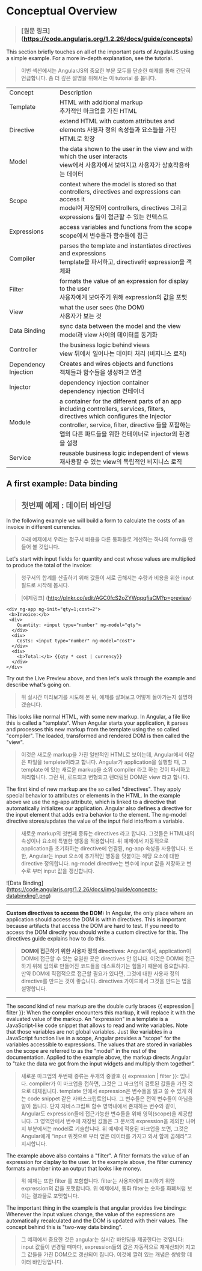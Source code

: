 
# Conceptual Overview 
> ### [원문 링크] (https://code.angularjs.org/1.2.26/docs/guide/concepts)

This section briefly touches on all of the important parts of AngularJS using a simple example. For a more in-depth explanation, see the tutorial.

> 이번 섹션에서는 AngularJS의 중요한 부분 모두를 단순한 예제를 통해 간단히 언급합니다. 좀 더 깊은 설명을 위해서는 이 tutorial 를 봅니다.

<table>
  <tr>
    <td>Concept</td>
    <td>Description</td>
  </tr>
  <tr>
    <td>Template</td>
    <td>HTML with additional markup<br>추가적인 마크업을 가진 HTML</td>
  </tr>
  <tr>
    <td>Directive</td>
    <td>extend HTML with custom attributes and elements
    사용자 정의 속성들과 요소들을 가진 HTML로 확장</td>
  </tr>
  <tr>
    <td>Model</td>
    <td>the data shown to the user in the view and with which the user interacts<br>view에서 사용자에서 보여지고 사용자가 상호작용하는 데이터 </td>
  </tr>
  <tr>
    <td>Scope</td>
    <td>context where the model is stored so that controllers, directives and expressions can access it<br>
    model이 저장되어 controllers, directives 그리고 expressions 들이 접근할 수 있는 컨텍스트</td>
  </tr>
  <tr>
    <td>Expressions</td>
    <td>access variables and functions from the scope<br>
    scope에서 변수들과 함수들에 접근</td>
  </tr>
  <tr>
    <td>Compiler</td>
    <td>parses the template and instantiates directives and expressions<br>
    template을 파서하고, directive와 expression을 객체화</td>
  </tr>
  <tr>
    <td>Filter</td>
    <td>formats the value of an expression for display to the user<br>
    사용자에게 보여주기 위해 expression의 값을 포맷</td>
  </tr>
  <tr>
    <td>View</td>
    <td>what the user sees (the DOM)<br>사용자가 보는 것</td>
  </tr>
  <tr>
    <td>Data Binding</td>
    <td>sync data between the model and the view<br>
    model과 view 사이의 데이터를 동기화</td>
  </tr>
  <tr>
    <td>Controller</td>
    <td>the business logic behind views<br>
    view 뒤에서 일어나는 데이터 처리 (비지니스 로직)</td>
  </tr>
  <tr>
    <td>Dependency Injection</td>
    <td>Creates and wires objects and functions<br>
    객체들과 함수들을 생성하고 연결</td>
  </tr>
  <tr>
    <td>Injector</td>
    <td>dependency injection container<br>
    dependency injection 컨테이너</td>
  </tr>
  <tr>
    <td>Module</td>
    <td>a container for the different parts of an app including controllers, services, filters, directives which configures the Injector<br>
    controller, service, filter, directive 들을 포함하는 앱의 다른 파트들을 위한 컨테이너로 injector의 환경을 설정</td>
  </tr>
  <tr>
    <td>Service</td>
    <td>reusable business logic independent of views<br>
    재사용할 수 있는 view의 독립적인 비지니스 로직</td>
  </tr>
</table>
	
## A first example: Data binding
> ## 첫번째 예제 : 데이터 바인딩

In the following example we will build a form to calculate the costs of an invoice in different currencies.<br>
> 아래 예제에서 우리는 청구서 비용을 다른 통화들로 계산하는 하나의 form을 만들어 볼 것입니다.

Let's start with input fields for quantity and cost whose values are multiplied to produce the total of the invoice:<br>
> 청구서의 합계를 산출하기 위해 값들이 서로 곱해지는 수량과 비용을 위한 input 필드로 시작해 봅시다.

> [예제링크] (http://plnkr.co/edit/AGC0fcS2oZYWqqqfiaCM?p=preview)


    <div ng-app ng-init="qty=1;cost=2">
     <b>Invoice:</b>
     <div>
        Quantity: <input type="number" ng-model="qty">
      </div>
      <div>
        Costs: <input type="number" ng-model="cost">
      </div>
      <div>
        <b>Total:</b> {{qty * cost | currency}}
      </div>
    </div>

Try out the Live Preview above, and then let's walk through the example and describe what's going on.
> 위 실시간 미리보기를 시도해 본 뒤, 예제를 살펴보고 어떻게 돌아가는지 설명하겠습니다.

This looks like normal HTML, with some new markup. In Angular, a file like this is called a "template". When Angular starts your application, it parses and processes this new markup from the template using the so called "compiler". The loaded, transformed and rendered DOM is then called the "view".

> 이것은 새로운 markup을 가진 일반적인 HTML로 보이는데, Angular에서 이같은 파일을 templete이라고 합니다. Angular가 application을 실행할 때, 그 template 에 있는 새로운 markup을 소위 compiler 라고 하는 것이  파서하고 처리합니다. 그런 뒤, 로드되고 변형되고  렌더링된 DOM은 view 라고 합니다.

The first kind of new markup are the so called "directives". They apply special behavior to attributes or elements in the HTML. In the example above we use the ng-app attribute, which is linked to a directive that automatically initializes our application. Angular also defines a directive for the input element that adds extra behavior to the element. The ng-model directive stores/updates the value of the input field into/from a variable.

> 새로운 markup의 첫번째 종류는 directives 라고 합니다. 그것들은 HTML내의 속성이나 요소에 특별한 행동을 적용합니다. 위 예제에서 자동적으로 application을 초기화하는 directive에 연결된, ng-app 속성을 사용합니다. 또한, Angular는 input 요소에 추가적인 행동을 덧붙이는 해당 요소에 대한  directive 정의합니다. ng-model directive는 변수에 input 값을 저장하고 변수로 부터 input 값을 갱신합니다.

![Data Binding] (https://code.angularjs.org/1.2.26/docs/img/guide/concepts-databinding1.png)

- - - -
**Custom directives to access the DOM:** In Angular, the only place where an application should access the DOM is within directives. This is important because artifacts that access the DOM are hard to test. If you need to access the DOM directly you should write a custom directive for this. The directives guide explains how to do this.

> **DOM에 접근하기 위한 사용자 정의 directives:** Angular에서, application이 DOM에 접근할 수 있는 유일한 곳은 directives 안 입니다. 이것은 DOM에 접근하기 위해 임의로 만들어진 코드들을 테스트하기는 힘들기 때문에 중요합니다. 만약 DOM에 직접적으로 접근할 필요가 있다면, 그것에 대한 사용자 정의 directive를 만드는 것이 좋습니다. directives 가이드에서 그것을 만드는 법을 설명합니다.

- - - -

The second kind of new markup are the double curly braces {{ expression | filter }}: When the compiler encounters this markup, it will replace it with the evaluated value of the markup. An "expression" in a template is a JavaScript-like code snippet that allows to read and write variables. Note that those variables are not global variables. Just like variables in a JavaScript function live in a scope, Angular provides a "scope" for the variables accessible to expressions. The values that are stored in variables on the scope are referred to as the "model" in the rest of the documentation. Applied to the example above, the markup directs Angular to "take the data we got from the input widgets and multiply them together”.

> 새로운 마크업의 두번째 종류는 두개의 중괄호 {{ expression | filter }}: 입니다. compiler가 이 마크업을 접하면, 그것은 그 마크업의 검토된 값들을 가진 것으로 대체됩니다. template 안에서 expression은 변수들을 읽고 쓸 수 있게 하는 code snippet 같은 자바스크립트입니다. 그 변수들은 전역 변수들이 아님을 알아 둡니다. 단지 자바스크립트 함수 영역내에서 존재하는 변수와 같이, Angular도 expression들에 접근가능한 변수들을 위해 영역(scope)을 제공합니다. 그 영역안에서 변수에 저장된 값들은 그 문서의 expression을 제외한 나머지 부분에서는 model로 기술합니다. 위 예제에 적용된 마크업을 보면, 그것은 Angular에게 “input 위젯으로 부터 얻은 데이터를 가지고 와서 함께 곱해라”고 지시합니다. 

The example above also contains a "filter". A filter formats the value of an expression for display to the user. In the example above, the filter currency formats a number into an output that looks like money.

> 위 예제는 또한 filter 를 포함합니다. filter는 사용자에게 표시하기 위한 expression의 값을 포맷합니다. 위 예제에서, 통화 filter는 숫자를 화폐처럼 보이는 결과물로 포맷합니다.

The important thing in the example is that angular provides live bindings: Whenever the input values change, the value of the expressions are automatically recalculated and the DOM is updated with their values. The concept behind this is "two-way data binding”.

> 그 예제에서 중요한 것은 angular는 실시간 바인딩을 제공한다는 것입니다: input 값들이 변경될 때마다, expression들의 값은 자동적으로 재계산되어 지고 그 값들을 가진 DOM으로 갱신되어 집니다. 이것에 깔려 있는 개념은 쌍방향 데이터 바인딩입니다.
